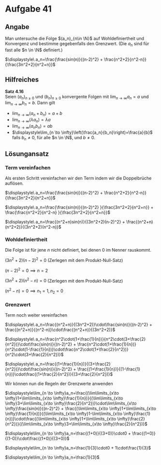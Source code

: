 # Aufgabe 41
## Angabe

Man untersuche die Folge $(a_n)_{n\in \N}$ auf Wohldefiniertheit und Konvergenz und bestimme
gegebenfalls den Grenzwert. (Die $a_n$ sind für fast alle $n \in \N$ definiert.)

$\displaystyle\ a_n=\frac{\frac{sin(n)}{(n-2)^2} + \frac{n^2+2}{n^2-n}}{\frac{3n^2+2}{n^2+n}}$

## Hilfreiches

**Satz 4.16** \
Seien $(a_n)_{n \ge 0}$ und $(b_n)_{n \ge 0}$  konvergente Folgen mit $\lim_{n \to \infty}a_n=a$ und $\lim_{n \to \infty}b_n=b$. Dann gilt

- $\displaystyle\lim_{n \to \infty}(a_n+b_n)=a+b$
- $\displaystyle\lim_{n \to \infty}(\lambda a_n)=\lambda a$
- $\displaystyle\lim_{n \to \infty}(a_nb_n)=ab$
- $\displaystyle\lim_{n \to \infty}\left(\frac{a_n}{b_n}\right)=\frac{a}{b}$ falls $b_n \neq 0$, für alle $n \in \N$, und $b \neq 0$.

## Lösungansatz

### Term vereinfachen
Als ersten Schritt vereinfachen wir den Term indem wir die Doppelbrüche auflösen.

$\displaystyle\ a_n=\frac{\frac{sin(n)}{(n-2)^2} + \frac{n^2+2}{n^2-n}}{\frac{3n^2+2}{n^2+n}}$


$\displaystyle\ a_n=\frac{\frac{sin(n)}{(n-2)^2} }{\frac{3n^2+2}{n^2+n}} + \frac{\frac{n^2+2}{n^2-n} }{\frac{3n^2+2}{n^2+n}}$

$\displaystyle\ a_n=\frac{(n^2+n)sin(n)}{(3n^2+2)(n-2)^2} + \frac{(n^2+n)(n^2+2)}{(3n^2+2)(n^2-n)}$

### Wohldefiniertheit

Die Folge ist für jene $n$ nicht definiert, bei denen $0$ im Nenner rauskommt.

$(3n^2+2)(n-2)^2 = 0$ (Zerlegen mit dem Produkt-Null-Satz)

$(n-2)^2=0 \implies n=2$ 

$(3n^2+2)(n^2-n)=0$ (Zerlegen mit dem Produkt-Null-Satz)

$(n^2-n)=0 \implies n_1=1, n_2=0$

### Grenzwert

Term noch weiter vereinfachen

$\displaystyle\ a_n=\frac{(n^2+n)}{(3n^2+2)}\cdot\frac{sin(n)}{(n-2)^2} + \frac{(n^2+n)}{(n^2-n)}\cdot\frac{(n^2+n)}{(3n^2+2)}$

$\displaystyle\ a_n=\frac{n^2\cdot(1+\frac{1}{n})}{n^2\cdot(3+\frac{2}{n^2})}\cdot\frac{sin(n)}{(n-2)^2} + \frac{n^2\cdot(1+\frac{1}{n})}{n^2\cdot(1-\frac{1}{n})}\cdot\frac{n^2\cdot(1+\frac{2}{n^2})}{n^2\cdot(3+\frac{2}{n^2})}$

$\displaystyle\ a_n=\frac{(1+\frac{1}{n})}{(3+\frac{2}{n^2})}\cdot\frac{sin(n)}{(n-2)^2} + \frac{(1+\frac{1}{n})}{(1-\frac{1}{n})}\cdot\frac{(1+\frac{2}{n^2})}{(3+\frac{2}{n^2})}$

Wir können nun die Regeln der Grenzwerte anwenden


$\displaystyle\lim_{n \to \infty}a_n=\frac{(\lim\limits_{x\to \infty}1+\lim\limits_{x\to \infty}\frac{1}{n})}{(\lim\limits_{x\to \infty}3+\lim\limits_{x\to \infty}\frac{2}{n^2})}\cdot\lim\limits_{x\to \infty}\frac{sin(n)}{(n-2)^2} + \frac{(\lim\limits_{x\to \infty}1+\lim\limits_{x\to \infty}\frac{1}{n})}{(\lim\limits_{x\to \infty}1-\lim\limits_{x\to \infty}\frac{1}{n})}\cdot\frac{(\lim\limits_{x\to \infty}1+\lim\limits_{x\to \infty}\frac{2}{n^2})}{(\lim\limits_{x\to \infty}3+\lim\limits_{x\to \infty}\frac{2}{n^2})}$

$\displaystyle\lim_{n \to \infty}a_n=\frac{(1+0)}{(3+0)}\cdot0 + \frac{(1+0)}{(1-0)}\cdot\frac{(1+0)}{(3+0)}$

$\displaystyle\lim_{n \to \infty}a_n=\frac{1}{3}\cdot0 + 1\cdot\frac{1}{3}$

$\displaystyle\lim_{n \to \infty}a_n=\frac{1}{3}$